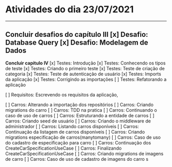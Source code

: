 # Atividades do dia 23/07/2021
----------
**Concluir desafios do capítulo III**
[x] Desafio: Database Query
[x] Desafio: Modelagem de Dados
----------

**Concluir capitulo IV**
[x] Testes: Introdução
[x] Testes: Conhecendo os tipos de teste
[x] Testes: Criando o primeiro teste
[x] Testes: Teste de criação de categoria
[x] Testes: Teste de autenticação de usuário
[x] Testes: Imports da aplicação
[x] Testes: Corrigindo as importações
[ ] Testes: Refatorando a aplicação

[ ] Requisitos: Escrevendo os requisitos da aplicação,

[ ] Carros: Alterando a importação dos repositórios
[ ] Carros: Criando migrations do carro
[ ] Carros: TDD na pratica
[ ] Carros: Continuando o caso de uso de carros
[ ] Carros: Estruturando a entidade de carros
[ ] Carros: Criando seed de usuário
[ ] Carros: Criando o middleware de administrador
[ ] Carros: Listando carros disponíveis
[ ] Carros: Continuação da listagem de carros disponíveis
[ ] Carros: Criando migrations especificação de carros(manytomany)
[ ] Carros: Caso de uso do cadastro de especificação para carro
[ ] Carros: Continuação dos CreateCarSpecificationUseCase
[ ] Carros: Finalizando CreateCarSpecificationUseCase
[ ] Carros: Criando migrations de imagens de carro
[ ] Carros: Caso de uso de cadastro de imagens do carro s